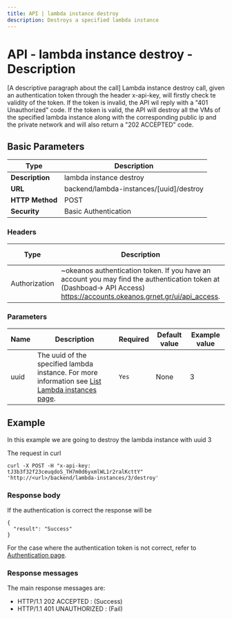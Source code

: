 ```yaml
---
title: API | lambda instance destroy
description: Destroys a specified lambda instance
---
```


# API - lambda instance destroy - Description

[A descriptive paragraph about the call]
Lambda instance destroy call, given an authentication token through the header x-api-key,
will firstly check te validity of the token. If the token is invalid, the API wil reply with
a "401 Unauthorized" code. If the token is valid, the API will destroy all the VMs of the
specified lambda instance along with the corresponding public ip and the private network and
will also return a "202 ACCEPTED" code.

## Basic Parameters

|Type            | Description
|----------------|--------------------------
| **Description** | lambda instance destroy
| **URL**         | backend/lambda-instances/[uuid]/destroy
| **HTTP Method** | POST
| **Security**    | Basic Authentication


### Headers

Type | Description | Required | Default value | Example value
------|-------------|----------|---------------|---------------
Authorization | ~okeanos authentication token. If you have an account you may find the authentication token at (Dashboad-> API Access) https://accounts.okeanos.grnet.gr/ui/api_access. | `Yes` | None | tJ3b3f32f23ceuqdoS_..


### Parameters

Name | Description | Required | Default value | Example value
------|-------------|----------|---------------|---------------
uuid  | The uuid of the specified lambda instance. For more information see [List Lambda instances page](LambdaInstanceList.md). |`Yes` |None| 3


## Example

In this example we are going to destroy the lambda instance with uuid 3

The request in curl

```
curl -X POST -H "x-api-key: tJ3b3f32f23ceuqdoS_TH7m0d6yxmlWL1r2ralKcttY" 'http://<url>/backend/lambda-instances/3/destroy'
```


### Response body

If the authentication is correct the response will be

```
{
  "result": "Success"
}
```

For the case where the authentication token is not correct, refer to [Authentication page](Authentication.md).

### Response messages

The main response messages are:

- HTTP/1.1 202 ACCEPTED : (Success)
- HTTP/1.1 401 UNAUTHORIZED : (Fail)
